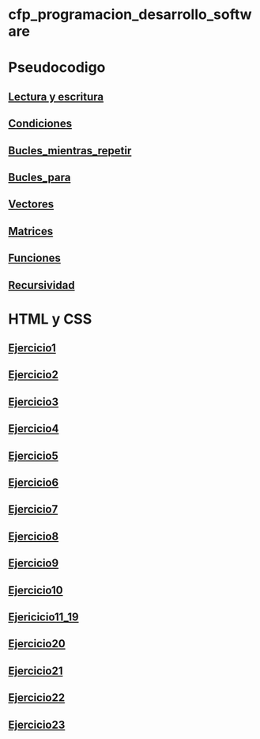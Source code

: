 # cfp_programacion_desarrollo_software
<h1>Pseudocodigo</h1>

## [Lectura y escritura](./pseudocodigo/escritura_lectura)
## [Condiciones](./pseudocodigo/Condiciones/)
## [Bucles_mientras_repetir](./pseudocodigo/Bucles_mientras_repetir/)
## [Bucles_para](./pseudocodigo/Bucles_para/)
## [Vectores](./pseudocodigo/Vectores/)
## [Matrices](./pseudocodigo/Matrices/)
## [Funciones](./pseudocodigo/Funciones/)
## [Recursividad](./pseudocodigo/Recursividad/)


<h1>HTML y CSS</h1>

## [Ejercicio1](./html_css/Ejercicio1/)
## [Ejercicio2](./html_css/Ejercicio2/)
## [Ejercicio3](./html_css/Ejercicio3/)
## [Ejercicio4](./html_css/Ejercicio4/)
## [Ejercicio5](./html_css/Ejercicio5/)
## [Ejercicio6](./html_css/Ejercicio6/)
## [Ejercicio7](./html_css/Ejercicio7/)
## [Ejercicio8](./html_css/Ejercicio8/)
## [Ejercicio9](./html_css/Ejercicio9/)
## [Ejercicio10](./html_css/Ejercicio10/)
## [Ejericicio11_19](./html_css/Ejercicio11_19/)
## [Ejercicio20](./html_css/Ejercicio20/)
## [Ejercicio21](./html_css/Ejercicio21/)
## [Ejercicio22](./html_css/Ejercicio22/)
## [Ejercicio23](./html_css/Ejercicio23/)